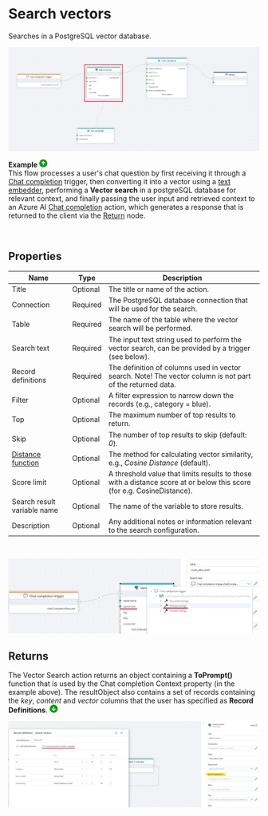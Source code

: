 # Search vectors
Searches in a PostgreSQL vector database.


![img](../../../../images/flow/postgres-vector-search.png)


**Example** ![img](../../../../images/strz.jpg)  
This flow processes a user's chat question by first receiving it through a [Chat completion](../../triggers/ai/chat-completion-trigger.md) trigger, then converting it into a vector using a [text embedder](../azure-ai/text-embedder.md), performing a **Vector search** in a postgreSQL database for relevant context, and finally passing the user input and retrieved context to an Azure AI [Chat completion](../azure-ai/chat-completion.md) action, which generates a response that is returned to the client via the [Return](../built-in/return.md) node.

</br>

## Properties

| Name                         | Type      | Description                                                                                      |
|------------------------------|-----------|--------------------------------------------------------------------------------------------------|
| Title                    | Optional  | The title or name of the action. |
| Connection               | Required  | The PostgreSQL database connection that will be used for the search.          |
| Table                    | Required  | The name of the table where the vector search will be performed. |
| Search text              | Required  | The input text string used to perform the vector search, can be provided by a trigger (see below). |
| Record definitions       | Required  | The definition of columns used in vector search. Note! The vector column is not part of the returned data. |
| Filter                   | Optional  | A filter expression to narrow down the records (e.g., category = blue). |
| Top                      | Optional  | The maximum number of top results to return. |
| Skip                     | Optional  | The number of top results to skip (default: *0*). |
| [Distance function](https://learn.microsoft.com/en-us/azure/cosmos-db/gen-ai/distance-functions)  | Optional  | The method for calculating vector similarity, e.g., *Cosine Distance* (default). |
| Score limit    | Optional  | A threshold value that limits results to those with a distance score at or below this score (for e.g. CosineDistance). |
| Search result variable name | Optional | The name of the variable to store results. |
| Description              | Optional  | Any additional notes or information relevant to the search configuration. |

</br>

![img](../../../../images/flow/postgres-vector-search2.png)

## Returns 

The Vector Search action returns an object containing a **ToPrompt()** function that is used by the Chat completion Context property (in the example above). The resultObject also contains a set of records containing the *key*, *content* and *vector* columns that the user has specified as **Record Definitions**. ![img](../../../../images/strz2.jpg) 



![img](../../../../images/flow/postgres-vector-search3.png)